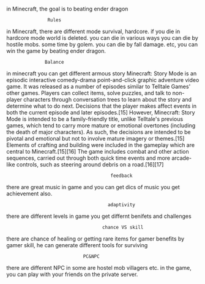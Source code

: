 
  in Minecraft, the goal is to beating ender dragon

                   Rules
in Minecraft, there are different mode survival, hardcore.
if you die in hardcore mode world is deleted.
you can die in various ways 
you can die by hostile mobs.
some time by golem.
you can die by fall damage.
etc, you can win the game by beating ender dragon.

                  Balance
in minecraft you can get different armous
                 story
Minecraft: Story Mode is an episodic interactive comedy-drama point-and-click graphic adventure video game. It was released as a number of episodes similar to Telltale Games' other games. Players can collect items, solve puzzles, and talk to non-player characters through conversation trees to learn about the story and determine what to do next. Decisions that the player makes affect events in both the current episode and later episodes.[15] However, Minecraft: Story Mode is intended to be a family-friendly title, unlike Telltale's previous games, which tend to carry more mature or emotional overtones (including the death of major characters). As such, the decisions are intended to be pivotal and emotional but not to involve mature imagery or themes.[15] Elements of crafting and building were included in the gameplay which are central to Minecraft.[15][16] The game includes combat and other action sequences, carried out through both quick time events and more arcade-like controls, such as steering around debris on a road.[16][17]

                                          feedback
there are great music in game and you can get dics of music
you get achievement also.

                                         adaptivity



there are different levels in game 
you get differnt benifets and challenges

                                       chance VS skill
there are chance of healing or getting rare items
for gamer benefits
by gamer skill, he can generate different tools for surviving
  
                                PC&NPC
there are different NPC in some are hostel mob 
villagers etc.
in the game, you can play with your friends on the private server.
